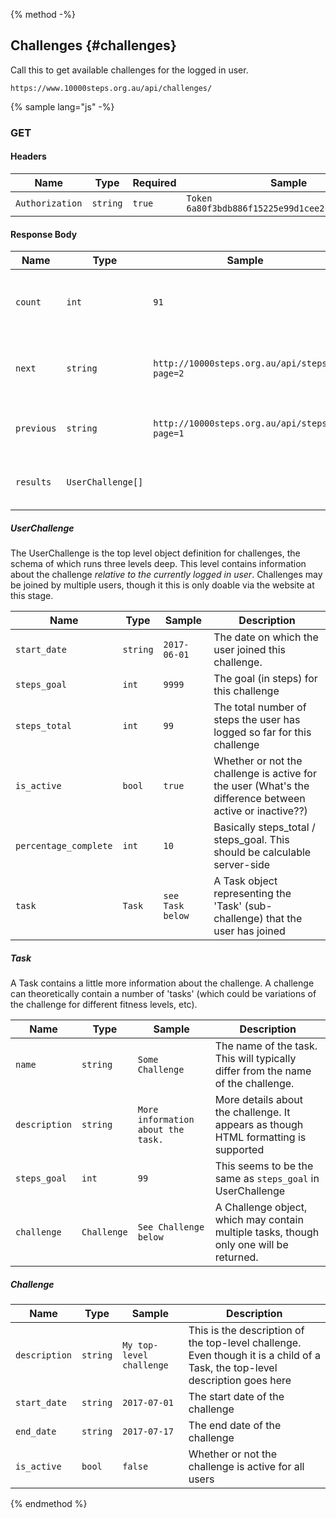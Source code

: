 {% method -%}
## Challenges {#challenges}

Call this to get available challenges for the logged in user.
```
https://www.10000steps.org.au/api/challenges/
```

{% sample lang="js" -%}

### GET ###
#### Headers ####
| Name | Type | Required | Sample |
| -- | -- | -- | -- |
| `Authorization` | `string` | `true` | `Token 6a80f3bdb886f15225e99d1cee2c0bce4a6d60d9` |

#### Response Body ####
| Name | Type | Sample | Description |
| --   | --   | --     | --          |
| `count` | `int` | `91` | The number of challenges available for this user |
| `next`  | `string` | `http://10000steps.org.au/api/steps/?page=2` | A URL to the next page of challenges for this user |
| `previous` | `string` | `http://10000steps.org.au/api/steps/?page=1` | A URL to the previous page |
| `results` | `UserChallenge[]` |  | A list of challenges records for this user |

##### UserChallenge #####

The UserChallenge is the top level object definition for challenges, the schema of which runs three levels deep. This level contains information
about the challenge _relative to the currently logged in user_. Challenges may be joined by multiple users, though it this is only doable via the website
at this stage.

| Name | Type | Sample | Description |
| --   | --   | --     | --          |
| `start_date` | `string` | `2017-06-01` | The date on which the user joined this challenge. |
| `steps_goal` | `int` | `9999` | The goal (in steps) for this challenge |
| `steps_total` | `int` | `99` | The total number of steps the user has logged so far for this challenge |
| `is_active` | `bool` | `true` | Whether or not the challenge is active for the user (What's the difference between active or inactive??) |
| `percentage_complete` | `int` | `10` | Basically steps_total / steps_goal. This should be calculable server-side |
| `task` | `Task` | `see Task below` | A Task object representing the 'Task' (sub-challenge) that the user has joined |

##### Task #####

A Task contains a little more information about the challenge. A challenge can theoretically contain a number of 'tasks'
(which could be variations of the challenge for different fitness levels, etc).

| Name | Type | Sample | Description |
| --   | --   | --     | --          |
| `name` | `string` | `Some Challenge` | The name of the task. This will typically differ from the name of the challenge. |
| `description` | `string` | `More information about the task.` | More details about the challenge. It appears as though HTML formatting is supported |
| `steps_goal` | `int` | `99` | This seems to be the same as `steps_goal` in UserChallenge |
| `challenge` | `Challenge` | `See Challenge below` | A Challenge object, which may contain multiple tasks, though only one will be returned. |

##### Challenge #####
| Name | Type | Sample | Description |
| --   | --   | --     | --          |
| `description` | `string` | `My top-level challenge` | This is the description of the top-level challenge. Even though it is a child of a Task, the top-level description goes here |
| `start_date` | `string` | `2017-07-01` | The start date of the challenge |
| `end_date` | `string` | `2017-07-17` | The end date of the challenge |
| `is_active` | `bool` | `false` | Whether or not the challenge is active for all users |

{% endmethod %}
